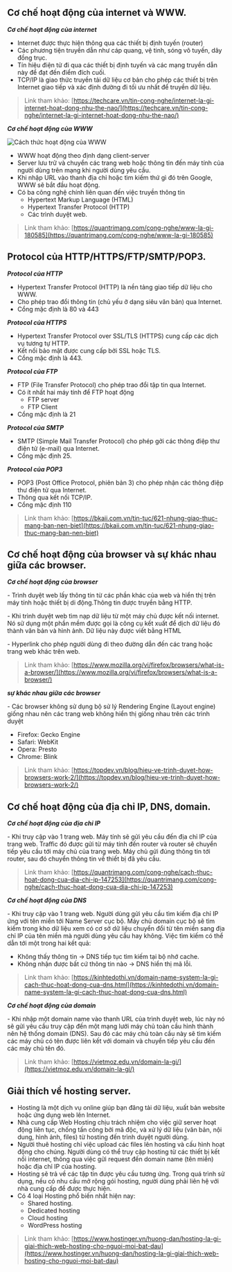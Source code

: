 ## Cơ chế hoạt động của internet và WWW.
***Cơ chế hoạt động của internet***
 * Internet được thực hiện thông qua các thiết bị định tuyến (router)
 * Các phương tiện truyền dẫn như cáp quang, vệ tinh, sóng vô tuyến, dây đồng trục.
 * Tín hiệu điện tử đi qua các thiết bị định tuyến và các mạng truyền dẫn này để đạt đến điểm đích cuối.
 * TCP/IP là giao thức truyền tải dữ liệu cơ bản cho phép các thiết bị trên Internet giao tiếp và xác định đường đi tối ưu nhất để truyền dữ liệu.
>Link tham khảo:
[https://techcare.vn/tin-cong-nghe/internet-la-gi-internet-hoat-dong-nhu-the-nao/](https://techcare.vn/tin-cong-nghe/internet-la-gi-internet-hoat-dong-nhu-the-nao/)

***Cơ chế hoạt động của WWW***

  ![Cách thức hoạt động của WWW](https://st.quantrimang.com/photos/image/2021/04/17/www-la-gi-2.jpg)
  * WWW hoạt động theo định dạng client-server
  * Server lưu trữ và chuyển các trang web hoặc thông tin đến máy tính của người dùng trên mạng khi người dùng yêu cầu.
  * Khi nhập URL vào thanh địa chỉ hoặc tìm kiếm thứ gì đó trên Google, WWW sẽ bắt đầu hoạt động.
  * Có ba công nghệ chính liên quan đến việc truyền thông tin
    - Hypertext Markup Language (HTML)
    - Hypertext Transfer Protocol (HTTP)
    - Các trình duyệt web.
>Link tham khảo:
[https://quantrimang.com/cong-nghe/www-la-gi-180585](https://quantrimang.com/cong-nghe/www-la-gi-180585)
## Protocol của HTTP/HTTPS/FTP/SMTP/POP3.
***Protocol của HTTP***
  * Hypertext Transfer Protocol (HTTP) là nền tảng giao tiếp dữ liệu cho WWW.
  * Cho phép trao đổi thông tin (chủ yếu ở dạng siêu văn bản) qua Internet.
  * Cổng mặc định là 80 và 443

***Protocol của HTTPS***
  * Hypertext Transfer Protocol over SSL/TLS (HTTPS) cung cấp các dịch vụ tương tự HTTP.
  * Kết nối bảo mật được cung cấp bởi SSL hoặc TLS.
  * Cổng mặc định là 443.

***Protocol của FTP***
  * FTP (File Transfer Protocol) cho phép trao đổi tập tin qua Internet.
  * Có ít nhất hai máy tính để FTP hoạt động
    - FTP server
    - FTP Client
  * Cổng mặc định là 21
  
***Protocol của SMTP***
  * SMTP (Simple Mail Transfer Protocol) cho phép gởi các thông điệp thư điện tử (e-mail) qua Internet.
  * Cổng mặc định 25.

***Protocol của POP3***
  * POP3 (Post Office Protocol, phiên bản 3) cho phép nhận các thông điệp thư điện tử qua Internet.
  * Thông qua kết nối TCP/IP.
  * Cổng mặc định 110
>Link tham khảo:
[https://bkaii.com.vn/tin-tuc/621-nhung-giao-thuc-mang-ban-nen-biet](https://bkaii.com.vn/tin-tuc/621-nhung-giao-thuc-mang-ban-nen-biet)
## Cơ chế hoạt động của browser và sự khác nhau giữa các browser.
***Cơ chế hoạt động của browser***

\- Trình duyệt web lấy thông tin từ các phần khác của web và hiển thị trên máy tính hoặc thiết bị di động.Thông tin được truyền bằng HTTP. 

\- Khi trình duyệt web tìm nạp dữ liệu từ một máy chủ được kết nối internet. Nó sử dụng một phần mềm được gọi là công cụ kết xuất để dịch dữ liệu đó thành văn bản và hình ảnh. Dữ liệu này được viết bằng HTML

\- Hyperlink cho phép người dùng đi theo đường dẫn đến các trang hoặc trang web khác trên web.
>Link tham khảo:
[https://www.mozilla.org/vi/firefox/browsers/what-is-a-browser/](https://www.mozilla.org/vi/firefox/browsers/what-is-a-browser/)

***sự khác nhau giữa các browser***

\- Các browser không sử dụng bộ sử lý Rendering Engine (Layout engine) giống nhau nên các trang web không hiển thị giống nhau trên các trình duyệt
* Firefox: Gecko Engine
* Safari: WebKit
* Opera: Presto
* Chrome: Blink
>Link tham khảo:
[https://topdev.vn/blog/hieu-ve-trinh-duyet-how-browsers-work-2/](https://topdev.vn/blog/hieu-ve-trinh-duyet-how-browsers-work-2/)

## Cơ chế hoạt động của địa chỉ IP, DNS, domain.
***Cơ chế hoạt động của địa chỉ IP***

\- Khi truy cập vào 1 trang web. Máy tính sẽ gửi yêu cầu đến địa chỉ IP của trang web. Traffic đó được gửi từ máy tính đến router và router sẽ chuyển tiếp yêu cầu tới máy chủ của trang web. Máy chủ gửi đúng thông tin tới router, sau đó chuyển thông tin về thiết bị đã yêu cầu.
>Link tham khảo:
[https://quantrimang.com/cong-nghe/cach-thuc-hoat-dong-cua-dia-chi-ip-147253](https://quantrimang.com/cong-nghe/cach-thuc-hoat-dong-cua-dia-chi-ip-147253)

***Cơ chế hoạt động của DNS***

\- Khi truy cập vào 1 trang web. Người dùng gửi yêu cầu tìm kiếm địa chỉ IP ứng với tên miền tới Name Server cục bộ. Máy chủ domain cục bộ sẽ tìm kiếm trong kho dữ liệu xem có cơ sở dữ liệu chuyển đổi từ tên miền sang địa chỉ IP của tên miền mà người dùng yêu cầu hay không. Việc tìm kiếm có thể dẫn tới một trong hai kết quả:
 * Không thấy thông tin -> DNS tiếp tục tìm kiếm tại bộ nhớ cache.
 * Không nhận được bất cứ thông tin nào -> DNS hiển thị mã lỗi.
>Link tham khảo:
[https://kinhtedothi.vn/domain-name-system-la-gi-cach-thuc-hoat-dong-cua-dns.html](https://kinhtedothi.vn/domain-name-system-la-gi-cach-thuc-hoat-dong-cua-dns.html)

***Cơ chế hoạt động của domain***

\- Khi nhập một domain name vào thanh URL của trình duyệt web, lúc này nó sẽ gửi yêu cầu truy cập đến một mạng lưới máy chủ toàn cầu hình thành nên hệ thống domain (DNS). Sau đó các máy chủ toàn cầu này sẽ tìm kiếm các máy chủ có tên được liên kết với domain và chuyển tiếp yêu cầu đến các máy chủ tên đó.
>Link tham khảo:
[https://vietmoz.edu.vn/domain-la-gi/](https://vietmoz.edu.vn/domain-la-gi/)
## Giải thích về hosting server.
  * Hosting là một dịch vụ online giúp bạn đăng tải dữ liệu, xuất bản website hoặc ứng dụng web lên Internet.
  * Nhà cung cấp Web Hosting chịu trách nhiệm cho việc giữ server hoạt động liên tục, chống tấn công bởi mã độc, và xử lý dữ liệu (văn bản, nội dung, hình ảnh, files) từ hosting đến trình duyệt người dùng.
  * Người thuê hosting chỉ việc upload các files lên hosting và cấu hình hoạt động cho chúng. Người dùng có thể truy cập hosting từ các thiết bị kết nối internet, thông qua việc gửi request đến domain name (tên miền) hoặc địa chỉ IP của hosting.
  * Hosting sẽ trả về các tập tin được yêu cầu tương ứng. Trong quá trình sử dụng, nếu có nhu cầu mở rộng gói hosting, người dùng phải liên hệ với nhà cung cấp để được thực hiện.
  * Có 4 loại Hosting phổ biến nhất hiện nay:
    - Shared hosting.
    - Dedicated hosting
    - Cloud hosting
    - WordPress hosting
>Link tham khảo:
[https://www.hostinger.vn/huong-dan/hosting-la-gi-giai-thich-web-hosting-cho-nguoi-moi-bat-dau](https://www.hostinger.vn/huong-dan/hosting-la-gi-giai-thich-web-hosting-cho-nguoi-moi-bat-dau)


















